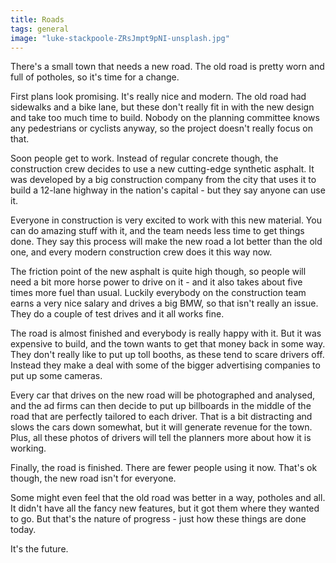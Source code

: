 ```yaml
---
title: Roads
tags: general
image: "luke-stackpoole-ZRsJmpt9pNI-unsplash.jpg"
---
```


<p class="lead">There's a small town that needs a new road. The old road is pretty worn and full of potholes, so it's time for a change.</p>

First plans look promising. It's really nice and modern. The old road had sidewalks and a bike lane, but these don't really fit in with the new design and take too much time to build. Nobody on the planning committee knows any pedestrians or cyclists anyway, so the project doesn't really focus on that.

Soon people get to work. Instead of regular concrete though, the construction crew decides to use a new cutting-edge synthetic asphalt. It was developed by a big construction company from the city that uses it to build a 12-lane highway in the nation's capital - but they say anyone can use it. 

Everyone in construction is very excited to work with this new material. You can do amazing stuff with it, and the team needs less time to get things done. They say this process will make the new road a lot better than the old one, and every modern construction crew does it this way now.

The friction point of the new asphalt is quite high though, so people will need a bit more horse power to drive on it - and it also takes about five times more fuel than usual. Luckily everybody on the construction team earns a very nice salary and drives a big BMW, so that isn't really an issue. They do a couple of test drives and it all works fine.

The road is almost finished and everybody is really happy with it. But it was expensive to build, and the town wants to get that money back in some way. They don't really like to put up toll booths, as these tend to scare drivers off. Instead they make a deal with some of the bigger advertising companies to put up some cameras. 

Every car that drives on the new road will be photographed and analysed, and the ad firms can then decide to put up billboards in the middle of the road that are perfectly tailored to each driver. That is a bit distracting and slows the cars down somewhat, but it will generate revenue for the town. Plus, all these photos of drivers will tell the planners more about how it is working.

Finally, the road is finished. 
There are fewer people using it now. That's ok though, the new road isn't for everyone. 

Some might even feel that the old road was better in a way, potholes and all. It didn't have all the fancy new features, but it got them where they wanted to go. 
But that's the nature of progress - just how these things are done today.

It's the future.
